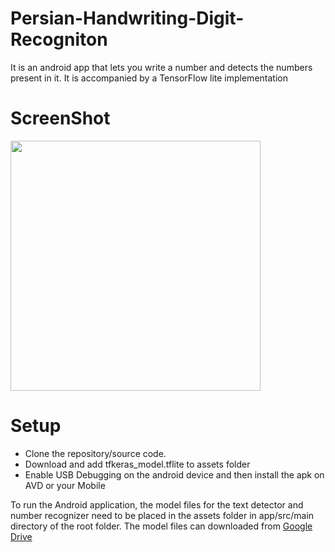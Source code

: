 # Persian-Handwriting-Digit-Recogniton
It is an android app that lets you write a number and detects the numbers present in it. It is accompanied by a TensorFlow lite implementation


# ScreenShot

<img src="https://user-images.githubusercontent.com/32016238/79686573-a9746f80-8256-11ea-90cd-751a352ad2bb.jpg" width="400">

# Setup

<ul style="list-style-type:disc">
         <li>Clone the repository/source code.</li>
         <li>Download and add tfkeras_model.tflite to assets folder</li>
         <li>Enable USB Debugging on the android device and then install the apk on AVD or your Mobile</li>
      </ul>

To run the Android application, the model files for the text detector and number recognizer need to be placed in the assets folder in app/src/main directory of the root folder. The model files can downloaded from <a href="https://drive.google.com/open?id=1d1ZpPWMPrVzsiw5KV8DpqMXyT3nbUq6S">Google Drive</a>
 
